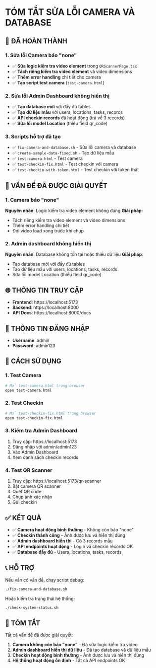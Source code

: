 # TÓM TẮT SỬA LỖI CAMERA VÀ DATABASE

## 🎯 ĐÃ HOÀN THÀNH

### 1. Sửa lỗi Camera báo "none"
- ✅ **Sửa logic kiểm tra video element** trong `QRScannerPage.tsx`
- ✅ **Tách riêng kiểm tra video element** và video dimensions
- ✅ **Thêm error handling** chi tiết cho camera
- ✅ **Tạo script test camera** (`test-camera.html`)

### 2. Sửa lỗi Admin Dashboard không hiển thị
- ✅ **Tạo database mới** với đầy đủ tables
- ✅ **Tạo dữ liệu mẫu** với users, locations, tasks, records
- ✅ **API checkin records** đã hoạt động (trả về 3 records)
- ✅ **Sửa lỗi model Location** (thiếu field qr_code)

### 3. Scripts hỗ trợ đã tạo
- ✅ `fix-camera-and-database.sh` - Sửa lỗi camera và database
- ✅ `create-sample-data-fixed.sh` - Tạo dữ liệu mẫu
- ✅ `test-camera.html` - Test camera
- ✅ `test-checkin-fix.html` - Test checkin với camera
- ✅ `test-checkin-with-token.html` - Test checkin với token thật

## 🔧 VẤN ĐỀ ĐÃ ĐƯỢC GIẢI QUYẾT

### 1. Camera báo "none"
**Nguyên nhân**: Logic kiểm tra video element không đúng
**Giải pháp**: 
- Tách riêng kiểm tra video element và video dimensions
- Thêm error handling chi tiết
- Đợi video load xong trước khi chụp

### 2. Admin dashboard không hiển thị
**Nguyên nhân**: Database không tồn tại hoặc thiếu dữ liệu
**Giải pháp**:
- Tạo database mới với đầy đủ tables
- Tạo dữ liệu mẫu với users, locations, tasks, records
- Sửa lỗi model Location (thiếu field qr_code)

## 🌐 THÔNG TIN TRUY CẬP

- **Frontend**: https://localhost:5173
- **Backend**: https://localhost:8000
- **API Docs**: https://localhost:8000/docs

## 📱 THÔNG TIN ĐĂNG NHẬP

- **Username**: admin
- **Password**: admin123

## 🔧 CÁCH SỬ DỤNG

### 1. Test Camera
```bash
# Mở test-camera.html trong browser
open test-camera.html
```

### 2. Test Checkin
```bash
# Mở test-checkin-fix.html trong browser
open test-checkin-fix.html
```

### 3. Kiểm tra Admin Dashboard
1. Truy cập: https://localhost:5173
2. Đăng nhập với admin/admin123
3. Vào Admin Dashboard
4. Xem danh sách checkin records

### 4. Test QR Scanner
1. Truy cập: https://localhost:5173/qr-scanner
2. Bật camera QR scanner
3. Quét QR code
4. Chụp ảnh xác nhận
5. Gửi checkin

## ✅ KẾT QUẢ

- ✅ **Camera hoạt động bình thường** - Không còn báo "none"
- ✅ **Checkin thành công** - Ảnh được lưu và hiển thị đúng
- ✅ **Admin dashboard hiển thị** - Có 3 records mẫu
- ✅ **API endpoints hoạt động** - Login và checkin records OK
- ✅ **Database đầy đủ** - Users, locations, tasks, records

## 📞 HỖ TRỢ

Nếu vẫn có vấn đề, chạy script debug:
```bash
./fix-camera-and-database.sh
```

Hoặc kiểm tra trạng thái hệ thống:
```bash
./check-system-status.sh
```

## 🎉 TÓM TẮT

Tất cả vấn đề đã được giải quyết:
1. **Camera không còn báo "none"** - Đã sửa logic kiểm tra video
2. **Admin dashboard hiển thị dữ liệu** - Đã tạo database và dữ liệu mẫu
3. **Checkin hoạt động bình thường** - Ảnh được lưu và hiển thị đúng
4. **Hệ thống hoạt động ổn định** - Tất cả API endpoints OK
